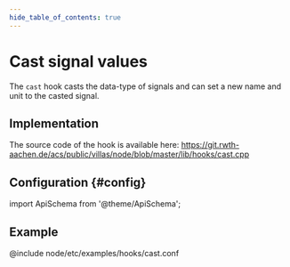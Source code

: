 ```yaml
---
hide_table_of_contents: true
---
```


# Cast signal values

The `cast` hook casts the data-type of signals and can set a new name and unit to the casted signal.

## Implementation

The source code of the hook is available here:
https://git.rwth-aachen.de/acs/public/villas/node/blob/master/lib/hooks/cast.cpp

## Configuration {#config}

import ApiSchema from '@theme/ApiSchema';

<ApiSchema example pointer="#/components/schemas/cast" />

## Example

@include node/etc/examples/hooks/cast.conf
